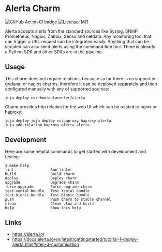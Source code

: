 # Alerta Charm

![GitHub Action CI badge](https://github.com/huntdatacenter/alerta-charm/workflows/ci/badge.svg)
[![License: MIT](https://img.shields.io/badge/License-MIT-yellow.svg)](https://opensource.org/licenses/MIT)

Alerta accepts alerts from the standard sources like Syslog, SNMP, Prometheus, Nagios, Zabbix, Sensu and netdata. Any monitoring tool that can trigger a URL request can be integrated easily. Anything that can be scripted can also send alerts using the command-line tool. There is already a Python SDK and other SDKs are in the pipeline.

## Usage

This charm does not require relations, because so far there is no support in grafana, or nagios charms, therefore it can be deployed separately and then configured manually with any of supported sources:

```
juju deploy cs:~huntdatacenter/alerta
```

Charm provides http relation for the web UI which can be related to nginx or haproxy:

```
juju deploy juju deploy cs:haproxy haproxy-alerta
juju add-relation haproxy-alerta alerta
```

## Development

Here are some helpful commands to get started with development and testing:

```
$ make help
lint                 Run linter
build                Build charm
deploy               Deploy charm
upgrade              Upgrade charm
force-upgrade        Force upgrade charm
test-xenial-bundle   Test Xenial bundle
test-bionic-bundle   Test Bionic bundle
push                 Push charm to stable channel
clean                Clean .tox and build
help                 Show this help
```

## Links

- https://alerta.io/
- https://docs.alerta.io/en/latest/gettingstarted/tutorial-1-deploy-alerta.html#step-3-customisation
